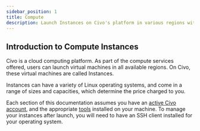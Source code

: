 ```yaml
---
sidebar_position: 1
title: Compute
description: Launch Instances on Civo's platform in various regions with a range of sizes and capacities. Learn how to manage Instances and get started today.
---
```


<head>
  <title>Get Started with Civo Compute Instances | Civo Documentation</title>
</head>

## Introduction to Compute Instances

Civo is a cloud computing platform. As part of the compute services offered, users can launch virtual machines in all available regions. On Civo, these virtual machines are called Instances.

Instances can have a variety of Linux operating systems, and come in a range of sizes and capacities, which determine the price charged to you.

Each section of this documentation assumes you have an [active Civo account](../account/signing-up.md), and the appropriate [tools](../overview/tools-overview.md) installed on your machine. To manage your instances after launch, you will need to have an SSH client installed for your operating system.

